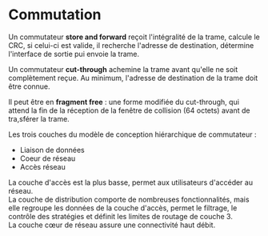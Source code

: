 # Commutation

Un commutateur **store and forward** reçoit l'intégralité de la trame, calcule le CRC, si celui-ci est valide, il recherche l'adresse de destination, détermine l'interface de sortie pui envoie la trame.

Un commutateur **cut-through** achemine la trame avant qu'elle ne soit complètement reçue. Au minimum, l'adresse de destination de la trame doit être connue.

Il peut être en **fragment free** : une forme modifiée du cut-through, qui attend la fin de la réception de la fenêtre de collision (64 octets) avant de tra,sférer la trame. 

Les trois couches du modèle de conception hiérarchique de commutateur :

* Liaison de données
* Coeur de réseau
* Accès réseau

La couche d'accès est la plus basse, permet aux utilisateurs d'accéder au réseau.  
La couche de distribution comporte de nombreuses fonctionnalités, mais elle regroupe les données de la couche d'accès, permet le filtrage, le contrôle des stratégies et définit les limites de routage de couche 3.  
La couche cœur de réseau assure une connectivité haut débit.
